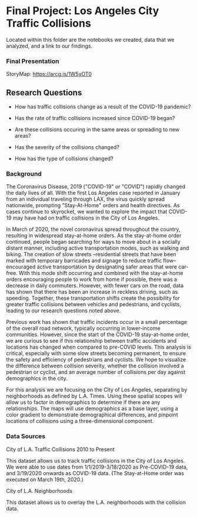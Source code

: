# Final Project: Los Angeles City Traffic Collisions
Located within this folder are the notebooks we created, data that we analyzed, and a link to our findings. 

### Final Presentation
StoryMap: https://arcg.is/1W5yOT0

## Research Questions
- How has traffic collisions change as a result of the COVID-19 pandemic?

- Has the rate of traffic collisions increased since COVID-19 began?

- Are these collisions occuring in the same areas or spreading to new areas?

- Has the severity of the collisions changed?

- How has the type of collisions changed?

### Background
The Coronavirus Disease, 2019 ("COVID-19" or "COVID") rapidly changed the daily lives of all. With the first Los Angeles case reported in January from an individual traveling through LAX, the virus quickly spread nationwide, prompting "Stay-At-Home" orders and health directives. As cases continue to skyrocket, we wanted to explore the impact that COVID-19 may have had on traffic collisions in the City of Los Angeles.

In March of 2020, the novel coronavirus spread throughout the country, resulting in widespread stay-at-home orders. As the stay-at-home order continued, people began searching for ways to move about in a socially distant manner, including active transportation modes, such as walking and biking. The creation of slow streets –residential streets that have been marked with temporary barricades and signage to reduce traffic flow– encouraged active transportation by designating safer areas that were car-free. With this mode shift occurring and combined with the stay-at-home orders encouraging people to work from home if possible, there was a decrease in daily commuters. However, with fewer cars on the road, data has shown that there has been an increase in reckless driving, such as speeding. Together, these transportation shifts create the possibility for greater traffic collisions between vehicles and pedestrians, and cyclists, leading to our research questions noted above.

Previous work has shown that traffic incidents occur in a small percentage of the overall road network, typically occurring in lower-income communities. However, since the start of the COVID-19 stay-at-home order, we are curious to see if this relationship between traffic accidents and locations has changed when compared to pre-COVID levels. This analysis is critical, especially with some slow streets becoming permanent, to ensure the safety and efficiency of pedestrians and cyclists. We hope to visualize the difference between collision severity, whether the collision involved a pedestrian or cyclist, and an average number of collisions per day against demographics in the city.

For this analysis we are focusing on the City of Los Angeles, separating by neighborhoods as defined by L.A. Times. Using these spatial scopes will allow us to factor in demographics to determine if there are any relationships. The maps will use demographics as a base layer, using a color gradient to demonstrate demographical differences, and pinpoint locations of collisions using a three-dimensional component.

### Data Sources

City of L.A. Traffic Collisions 2010 to Present

This dataset allows us to track traffic collisions in the City of Los Angeles. We were able to use dates from 1/1/2019-3/18/2020 as Pre-COVID-19 data, and 3/19/2020 onwards as COVID-19 data. (The Stay-at-Home order was executed on March 19th, 2020.)

City of L.A. Neighborhoods

This dataset allows us to overlay the L.A. neighborhoods with the collision data.



